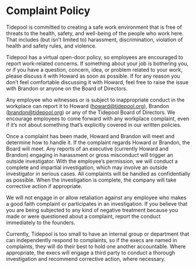 # Complaint Policy

Tidepool is committed to creating a safe work environment that is free of threats to the health, safety, and well-being of the people who work here. That includes (but isn’t limited to) harassment, discrimination, violation of health and safety rules, and violence.

Tidepool has a virtual open-door policy, so employees are encouraged to report work-related concerns. If something about your job is bothering you, or if you have a question, concern, idea, or problem related to your work, please discuss it with Howard as soon as possible. If for any reason you don’t feel comfortable discussing it with Howard, feel free to raise the issue with Brandon or anyone on the Board of Directors.

Any employee who witnesses or is subject to inappropriate conduct in the workplace can report it to Howard (howard@tidepool.org), Brandon (brandon@tidepool.org) or any of the Tidepool Board of Directors. We encourage employees to come forward with any workplace complaint, even if it’s not about something that’s explicitly covered in our written policies.

Once a complaint has been made, Howard and Brandon will meet and determine how to handle it. If the complaint regards Howard or Brandon, the Board will meet. Any reports of an executive (currently Howard and Brandon) engaging in harassment or gross misconduct will trigger an outside investigator. With the employee’s permission, we will conduct a complete and impartial investigation, which may involve an outside investigator in serious cases. All complaints will be handled as confidentially as possible. When the investigation is complete, the company will take corrective action if appropriate. 

We will not engage in or allow retaliation against any employee who makes a good faith complaint or participates in an investigation. If you believe that you are being subjected to any kind of negative treatment because you made or were questioned about a complaint, report the conduct immediately to the founders.

Currently, Tidepool is too small to have an internal group or department  that can independently respond to complaints, so if the execs are named in complaints, they will do their best to hold one another accountable. Where appropriate, the execs will engage a third party to conduct a thorough investigation and recommend corrective action, where necessary.  
